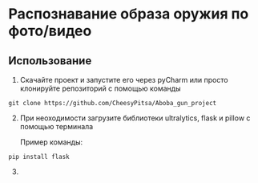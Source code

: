 # Распознавание образа оружия по фото/видео

## Использование
1. Скачайте проект и запустите его через pyCharm или просто клонируйте репозиторий с помощью команды
```
git clone https://github.com/CheesyPitsa/Aboba_gun_project
```

2. При неоходимости загрузите библиотеки ultralytics, flask и pillow с помощью терминала

    Пример команды:
```
pip install flask
```

3. 
